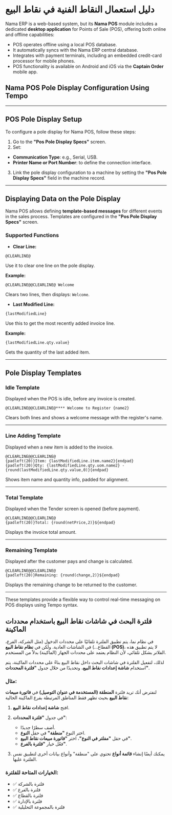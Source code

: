 # دليل استعمال النقاط الفنية في نقاط البيع

Nama ERP is a web-based system, but its **Nama POS** module includes a dedicated **desktop application** for Points of Sale (POS), offering both online and offline capabilities:

* POS operates offline using a local POS database.
* It automatically syncs with the Nama ERP central database.
* Integrates with payment terminals, including an embedded credit-card processor for mobile phones.
* POS functionality is available on Android and iOS via the **Captain Order** mobile app.

## Nama POS Pole Display Configuration Using Tempo


---

## POS Pole Display Setup

To configure a pole display for Nama POS, follow these steps:

1. Go to the **"Pos Pole Display Specs"** screen.
2. Set:

* **Communication Type**: e.g., Serial, USB.
* **Printer Name or Port Number**: to define the connection interface.
3. Link the pole display configuration to a machine by setting the **"Pos Pole Display Specs"** field in the machine record.

---

## Displaying Data on the Pole Display

Nama POS allows defining **template-based messages** for different events in the sales process. Templates are configured in the **"Pos Pole Display Specs"** screen.

### Supported Functions

* **Clear Line:**

```tempo
@CLEARLINE@
```

Use it to clear one line on the pole display.

**Example:**

```tempo
@CLEARLINE@@CLEARLINE@ Welcome
```

Clears two lines, then displays: `Welcome`.

* **Last Modified Line:**

```tempo
{lastModifiedLine}
```

Use this to get the most recently added invoice line.

**Example:**

```tempo
{lastModifiedLine.qty.value}
```

Gets the quantity of the last added item.

---

## Pole Display Templates

### Idle Template

Displayed when the POS is idle, before any invoice is created.

```tempo
@CLEARLINE@@CLEARLINE@**** Welcome to Register {name2}
```

Clears both lines and shows a welcome message with the register's name.

---

### Line Adding Template

Displayed when a new item is added to the invoice.

```tempo
@CLEARLINE@@CLEARLINE@
{padleft(20)}Item: {lastModifiedLine.item.name2}{endpad}
{padleft(20)}Qty: {lastModifiedLine.qty.uom.name2} - {round(lastModifiedLine.qty.value,0)}{endpad}
```

Shows item name and quantity info, padded for alignment.

---

### Total Template

Displayed when the Tender screen is opened (before payment).

```tempo
@CLEARLINE@@CLEARLINE@
{padleft(20)}Total: {round(netPrice,2)}${endpad}
```

Displays the invoice total amount.

---

### Remaining Template

Displayed after the customer pays and change is calculated.

```tempo
@CLEARLINE@@CLEARLINE@
{padleft(20)}Remaining: {round(change,2)}${endpad}
```

Displays the remaining change to be returned to the customer.

---

These templates provide a flexible way to control real-time messaging on POS displays using Tempo syntax.

<rtl>


## فلترة البحث في شاشات نقاط البيع باستخدام محددات الماكينة

في نظام نما، يتم تطبيق الفلترة تلقائيًا على محددات الدخول (مثل الشركة، الفرع، القطاع...) في الشاشات العادية.
ولكن في **نظام نقاط البيع (POS)**، لا يتم تطبيق هذه الفلاتر بشكل تلقائي، لأن النظام يعتمد على محددات الجهاز (الماكينة) بدلاً من المستخدم.

لذلك، لتفعيل الفلترة في شاشات البحث داخل نقاط البيع بناءً على محددات الماكينة، يتم استخدام **شاشة إعدادات نقاط البيع**، وتحديدًا من خلال جدول **"فلترة المحددات"**.

### مثال:

لنفترض أنك تريد فلترة **المنطقة (المستخدمة في عنوان التوصيل)** في **فاتورة مبيعات نقاط البيع** بحيث تظهر فقط المناطق المرتبطة بفرع الماكينة الحالية:

1. افتح **شاشة إعدادات نقاط البيع**.
2. في جدول **"فلترة المحددات"**:

    * أضف سطرًا جديدًا.
    * اختر النوع **"منطقة"** في حقل **النوع**.
    * في حقل **"مفلتر في النوع"**، اختر **"فاتورة مبيعات نقاط البيع"**.
    * فعّل خيار **"فلترة بالفرع"**.
3. يمكنك أيضًا إنشاء **قائمة أنواع** تحتوي على "منطقة" وأنواع بيانات أخرى لتطبيق نفس الفلترة عليها.

### الخيارات المتاحة للفلترة:

* ✅ فلترة بالشركة
* ✅ فلترة بالفرع
* ✅ فلترة بالقطاع
* ✅ فلترة بالإدارة
* ✅ فلترة بالمجموعة التحليلية

</rtl>
